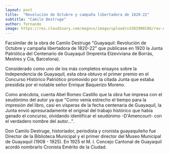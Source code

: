 ```yaml
---
layout: post
title:  "Revolución de Octubre y campaña libertadora de 1820-22"
subtitle: "Camilo Destruge"
author: fernando
image: https://res.cloudinary.com/magnvs/image/upload/v1582900106/rev-oct-cover_bp03v4.jpg
---
```

Facsimilar de la obra de Camilo Destruge "Guayaquil: Revolución de Octubre y campaña libertadora de 1820-22" que publicase en 1920 la Junta Patriótica del Centenario de Guayaquil (Imprenta Elzeviviana de Borrás, Mestres y Cía, Barcelona).

Considerado como uno de los más completos ensayos sobre la Independencia de Guayaquil, esta obra obtuvo el primer premio en el Concurso Histórico Patriótico promovido por la citada Junta que estaba presidida por el notable señor Enrique Baquerizo Moreno.

Como anécdota, cuenta Abel Romeo Castillo que la obra fue impresa con el seudónimo del autor ya que "Como venía estrecho el tiempo para la impresión del libro, casi en vísperas de la fecha centenaria de Guayaquil, la Junta envió apresuradamente el original del trabajo histórico que había ganado el concurso, olvidando identificar el seudónimo -D'Amencourt- con el verdadero nombre del autor...".

Don Camilo Destruge, historiador, periodista y cronista guayaquileño fue Director de la Biblioteca Municipal y el primer director del Museo Municipal de Guayaquil (1908 - 1925). En 1925 el M. I. Concejo Cantonal de Guayaquil acordó nombrarlo Cronista Emérito de la Ciudad.
